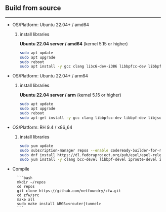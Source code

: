 ## Build from source
---
- OS/Platform: Ubuntu 22.04+ / amd64
    1. install libraries

        **Ubuntu 22.04 server / amd64** (kernel 5.15 or higher)

        ```bash
        sudo apt update
        sudo apt upgrade
        sudo reboot
        sudo apt install -y gcc clang libc6-dev-i386 libbpfcc-dev libbpf-dev libjson-c-dev make
        ```          


- OS/Platform: Ubuntu 22.04+ / arm64
    1. install libraries

        **Ubuntu 22.04 server / arm** (kernel 5.15 or higher)

        ```bash
        sudo apt update
        sudo apt upgrade
        sudo reboot
        sudo apt-get install -y gcc clang libbpfcc-dev libbpf-dev libjson-c-dev make
        ```          

- OS/Platform: RH 9.4 / x86_64
    1. install libraries

        ```bash
        sudo yum update
        sudo subscription-manager repos --enable codeready-builder-for-rhel-9-$(arch)-rpms
        sudo dnf install https://dl.fedoraproject.org/pub/epel/epel-release-latest-9.noarch.rpm
        sudo yum install -y clang bcc-devel libbpf-devel iproute-devel iproute-tc glibc-devel.i686 git json-c-devel
        ```              
    
- Compile

        ```bash      
        mkdir ~/repos
        cd repos
        git clone https://github.com/netfoundry/zfw.git 
        cd zfw/src
        make all
        sudo make install ARGS=<router|tunnel>
        ```

